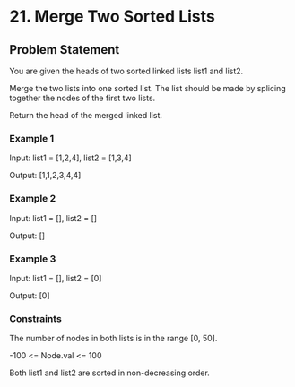 # 21. Merge Two Sorted Lists

## Problem Statement

You are given the heads of two sorted linked lists list1 and list2.

Merge the two lists into one sorted list. The list should be made by splicing together the nodes of the first two lists.

Return the head of the merged linked list.

### Example 1

[](./example1.png)

Input: list1 = [1,2,4], list2 = [1,3,4]

Output: [1,1,2,3,4,4]

### Example 2

Input: list1 = [], list2 = []

Output: []

### Example 3

Input: list1 = [], list2 = [0]

Output: [0]

### Constraints

The number of nodes in both lists is in the range [0, 50].

-100 <= Node.val <= 100

Both list1 and list2 are sorted in non-decreasing order.
